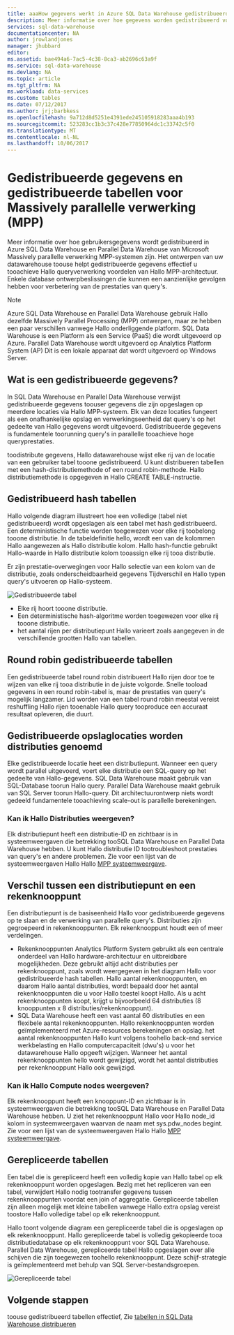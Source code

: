 ```yaml
---
title: aaaHow gegevens werkt in Azure SQL Data Warehouse gedistribueerd | Microsoft Docs
description: Meer informatie over hoe gegevens worden gedistribueerd voor Massively parallelle verwerking (MPP) en Hallo opties voor het distribueren van tabellen in Azure SQL Data Warehouse en Parallel Data Warehouse.
services: sql-data-warehouse
documentationcenter: NA
author: jrowlandjones
manager: jhubbard
editor: 
ms.assetid: bae494a6-7ac5-4c38-8ca3-ab2696c63a9f
ms.service: sql-data-warehouse
ms.devlang: NA
ms.topic: article
ms.tgt_pltfrm: NA
ms.workload: data-services
ms.custom: tables
ms.date: 07/12/2017
ms.author: jrj;barbkess
ms.openlocfilehash: 9a712d8d5251e4391ede245105918283aaa4b193
ms.sourcegitcommit: 523283cc1b3c37c428e77850964dc1c33742c5f0
ms.translationtype: MT
ms.contentlocale: nl-NL
ms.lasthandoff: 10/06/2017
---
```

# <a name="distributed-data-and-distributed-tables-for-massively-parallel-processing-mpp"></a>Gedistribueerde gegevens en gedistribueerde tabellen voor Massively parallelle verwerking (MPP)
Meer informatie over hoe gebruikersgegevens wordt gedistribueerd in Azure SQL Data Warehouse en Parallel Data Warehouse van Microsoft Massively parallelle verwerking MPP-systemen zijn. Het ontwerpen van uw datawarehouse toouse helpt gedistribueerde gegevens effectief u tooachieve Hallo queryverwerking voordelen van Hallo MPP-architectuur. Enkele database ontwerpbeslissingen die kunnen een aanzienlijke gevolgen hebben voor verbetering van de prestaties van query's.  

> [!NOTE]
> Azure SQL Data Warehouse en Parallel Data Warehouse gebruik Hallo dezelfde Massively Parallel Processing (MPP) ontwerpen, maar ze hebben een paar verschillen vanwege Hallo onderliggende platform. SQL Data Warehouse is een Platform als een Service (PaaS) die wordt uitgevoerd op Azure. Parallel Data Warehouse wordt uitgevoerd op Analytics Platform System (AP) Dit is een lokale apparaat dat wordt uitgevoerd op Windows Server.
> 
> 

## <a name="what-is-distributed-data"></a>Wat is een gedistribueerde gegevens?
In SQL Data Warehouse en Parallel Data Warehouse verwijst gedistribueerde gegevens toouser gegevens die zijn opgeslagen op meerdere locaties via Hallo MPP-systeem. Elk van deze locaties fungeert als een onafhankelijke opslag en verwerkingseenheid dat query's op het gedeelte van Hallo gegevens wordt uitgevoerd. Gedistribueerde gegevens is fundamentele toorunning query's in parallelle tooachieve hoge queryprestaties.

toodistribute gegevens, Hallo datawarehouse wijst elke rij van de locatie van een gebruiker tabel tooone gedistribueerd.  U kunt distribueren tabellen met een hash-distributiemethode of een round robin-methode. Hallo distributiemethode is opgegeven in Hallo CREATE TABLE-instructie. 

## <a name="hash-distributed-tables"></a>Gedistribueerd hash tabellen
Hallo volgende diagram illustreert hoe een volledige (tabel niet gedistribueerd) wordt opgeslagen als een tabel met hash gedistribueerd. Een deterministische functie worden toegewezen voor elke rij toobelong tooone distributie. In de tabeldefinitie hello, wordt een van de kolommen Hallo aangewezen als Hallo distributie kolom. Hallo hash-functie gebruikt Hallo-waarde in Hallo distributie kolom tooassign elke rij tooa distributie.

Er zijn prestatie-overwegingen voor Hallo selectie van een kolom van de distributie, zoals onderscheidbaarheid gegevens Tijdverschil en Hallo typen query's uitvoeren op Hallo-systeem.

![Gedistribueerde tabel](media/sql-data-warehouse-distributed-data/hash-distributed-table.png "gedistribueerde tabel")  

* Elke rij hoort tooone distributie.  
* Een deterministische hash-algoritme worden toegewezen voor elke rij tooone distributie.  
* het aantal rijen per distributiepunt Hallo varieert zoals aangegeven in de verschillende grootten Hallo van tabellen.

## <a name="round-robin-distributed-tables"></a>Round robin gedistribueerde tabellen
Een gedistribueerde tabel round robin distribueert Hallo rijen door toe te wijzen van elke rij tooa distributie in de juiste volgorde. Snelle tooload gegevens in een round robin-tabel is, maar de prestaties van query's mogelijk langzamer.  Lid worden van een tabel round robin meestal vereist reshuffling Hallo rijen tooenable Hallo query tooproduce een accuraat resultaat opleveren, die duurt.

## <a name="distributed-storage-locations-are-called-distributions"></a>Gedistribueerde opslaglocaties worden distributies genoemd
Elke gedistribueerde locatie heet een distributiepunt. Wanneer een query wordt parallel uitgevoerd, voert elke distributie een SQL-query op het gedeelte van Hallo-gegevens. SQL Data Warehouse maakt gebruik van SQL-Database toorun Hallo query. Parallel Data Warehouse maakt gebruik van SQL Server toorun Hallo-query. Dit architectuurontwerp niets wordt gedeeld fundamentele tooachieving scale-out is parallelle berekeningen.

### <a name="can-i-view-hello-distributions"></a>Kan ik Hallo Distributies weergeven?
Elk distributiepunt heeft een distributie-ID en zichtbaar is in systeemweergaven die betrekking tooSQL Data Warehouse en Parallel Data Warehouse hebben. U kunt Hallo distributie ID tootroubleshoot prestaties van query's en andere problemen. Zie voor een lijst van de systeemweergaven Hallo Hallo [MPP systeemweergave](sql-data-warehouse-reference-tsql-statements.md).

## <a name="difference-between-a-distribution-and-a-compute-node"></a>Verschil tussen een distributiepunt en een rekenknooppunt
Een distributiepunt is de basiseenheid Hallo voor gedistribueerde gegevens op te slaan en de verwerking van parallelle query's. Distributies zijn gegroepeerd in rekenknooppunten. Elk rekenknooppunt houdt een of meer verdelingen.  

* Rekenknooppunten Analytics Platform System gebruikt als een centrale onderdeel van Hallo hardware-architectuur en uitbreidbare mogelijkheden. Deze gebruikt altijd acht distributies per rekenknooppunt, zoals wordt weergegeven in het diagram Hallo voor gedistribueerde hash tabellen. Hallo aantal rekenknooppunten, en daarom Hallo aantal distributies, wordt bepaald door het aantal rekenknooppunten die u voor Hallo toestel koopt Hallo. Als u acht rekenknooppunten koopt, krijgt u bijvoorbeeld 64 distributies (8 knooppunten x 8 distributies/rekenknooppunt). 
* SQL Data Warehouse heeft een vast aantal 60 distributies en een flexibele aantal rekenknooppunten. Hallo rekenknooppunten worden geïmplementeerd met Azure-resources berekeningen en opslag. het aantal rekenknooppunten Hallo kunt volgens toohello back-end service werkbelasting en Hallo computercapaciteit (dwu's) u voor het datawarehouse Hallo opgeeft wijzigen. Wanneer het aantal rekenknooppunten hello wordt gewijzigd, wordt het aantal distributies per rekenknooppunt Hallo ook gewijzigd. 

### <a name="can-i-view-hello-compute-nodes"></a>Kan ik Hallo Compute nodes weergeven?
Elk rekenknooppunt heeft een knooppunt-ID en zichtbaar is in systeemweergaven die betrekking tooSQL Data Warehouse en Parallel Data Warehouse hebben.  U ziet het rekenknooppunt Hallo voor Hallo node_id kolom in systeemweergaven waarvan de naam met sys.pdw_nodes begint. Zie voor een lijst van de systeemweergaven Hallo Hallo [MPP systeemweergave](sql-data-warehouse-reference-tsql-statements.md).

## <a name="Replicated"></a>Gerepliceerde tabellen
Een tabel die is gerepliceerd heeft een volledig kopie van Hallo tabel op elk rekenknooppunt worden opgeslagen. Bezig met het repliceren van een tabel, verwijdert Hallo nodig tootransfer gegevens tussen rekenknooppunten voordat een join of aggregatie. Gerepliceerde tabellen zijn alleen mogelijk met kleine tabellen vanwege Hallo extra opslag vereist toostore Hallo volledige tabel op elk rekenknooppunt.  

Hallo toont volgende diagram een gerepliceerde tabel die is opgeslagen op elk rekenknooppunt. Hallo gerepliceerde tabel is volledig gekopieerde tooa distributiedatabase op elk rekenknooppunt voor SQL Data Warehouse. Parallel Data Warehouse, gerepliceerde tabel Hallo opgeslagen over alle schijven die zijn toegewezen toohello rekenknooppunt.  Deze schijf-strategie is geïmplementeerd met behulp van SQL Server-bestandsgroepen.  

![Gerepliceerde tabel](media/sql-data-warehouse-distributed-data/replicated-table.png "gerepliceerde tabel") 

## <a name="next-steps"></a>Volgende stappen
toouse gedistribueerd tabellen effectief, Zie [tabellen in SQL Data Warehouse distribueren](sql-data-warehouse-tables-distribute.md)  

